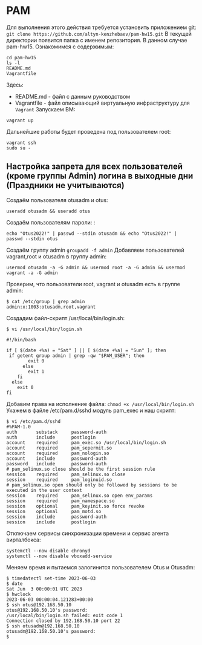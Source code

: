 # PAM
Для выполнения этого действия требуется установить приложением git:
`git clone https://github.com/altyn-kenzhebaev/pam-hw15.git`
В текущей директории появится папка с именем репозитория. В данном случае pam-hw15. Ознакомимся с содержимым:
```
cd pam-hw15
ls -l
README.md
Vagrantfile
```
Здесь:
- README.md - файл с данным руководством
- Vagrantfile - файл описывающий виртуальную инфраструктуру для `Vagrant`
Запускаем ВМ:
```
vagrant up
```
Дальнейшие работы будет проведена под пользователем root:
```
vagrant ssh
sudo su -
```
## Настройка запрета для всех пользователей (кроме группы Admin) логина в выходные дни (Праздники не учитываются)
Создаём пользователя otusadm и otus:
```
useradd otusadm && useradd otus
```
Создаём пользователям пароли: :
```
echo "Otus2022!" | passwd --stdin otusadm && echo "Otus2022!" |  passwd --stdin otus
```
Создаём группу admin `groupadd -f admin`
Добавляем пользователей vagrant,root и otusadm в группу admin:
```
usermod otusadm -a -G admin && usermod root -a -G admin && usermod vagrant -a -G admin
```
Проверим, что пользователи root, vagrant и otusadm есть в группе admin:
```
$ cat /etc/group | grep admin
admin:x:1003:otusadm,root,vagrant
```
Создадим файл-скрипт /usr/local/bin/login.sh:
```
$ vi /usr/local/bin/login.sh

#!/bin/bash

if [ $(date +%a) = "Sat" ] || [ $(date +%a) = "Sun" ]; then
 if getent group admin | grep -qw "$PAM_USER"; then
        exit 0
      else
        exit 1
    fi
  else
    exit 0
fi

```
Добавим права на исполнение файла: `chmod +x /usr/local/bin/login.sh`
Укажем в файле /etc/pam.d/sshd модуль pam_exec и наш скрипт:
```
$ vi /etc/pam.d/sshd 
#%PAM-1.0
auth       substack     password-auth
auth       include      postlogin
account    required     pam_exec.so /usr/local/bin/login.sh
account    required     pam_sepermit.so
account    required     pam_nologin.so
account    include      password-auth
password   include      password-auth
# pam_selinux.so close should be the first session rule
session    required     pam_selinux.so close
session    required     pam_loginuid.so
# pam_selinux.so open should only be followed by sessions to be executed in the user context
session    required     pam_selinux.so open env_params
session    required     pam_namespace.so
session    optional     pam_keyinit.so force revoke
session    optional     pam_motd.so
session    include      password-auth
session    include      postlogin
```
Отключаем сервисы синхронизации времени и сервис агента вирталбокса:
```
systemctl --now disable chronyd
systemctl --now disable vboxadd-service
```
Меняем время и пытаемся залогинится пользователем Otus и  Otusadm:
```
$ timedatectl set-time 2023-06-03
$ date
Sat Jun  3 00:00:01 UTC 2023
$ hwclock 
2023-06-03 00:00:04.121283+00:00
$ ssh otus@192.168.50.10
otus@192.168.50.10's password: 
/usr/local/bin/login.sh failed: exit code 1
Connection closed by 192.168.50.10 port 22
$ ssh otusadm@192.168.50.10
otusadm@192.168.50.10's password: 
$ 
```
